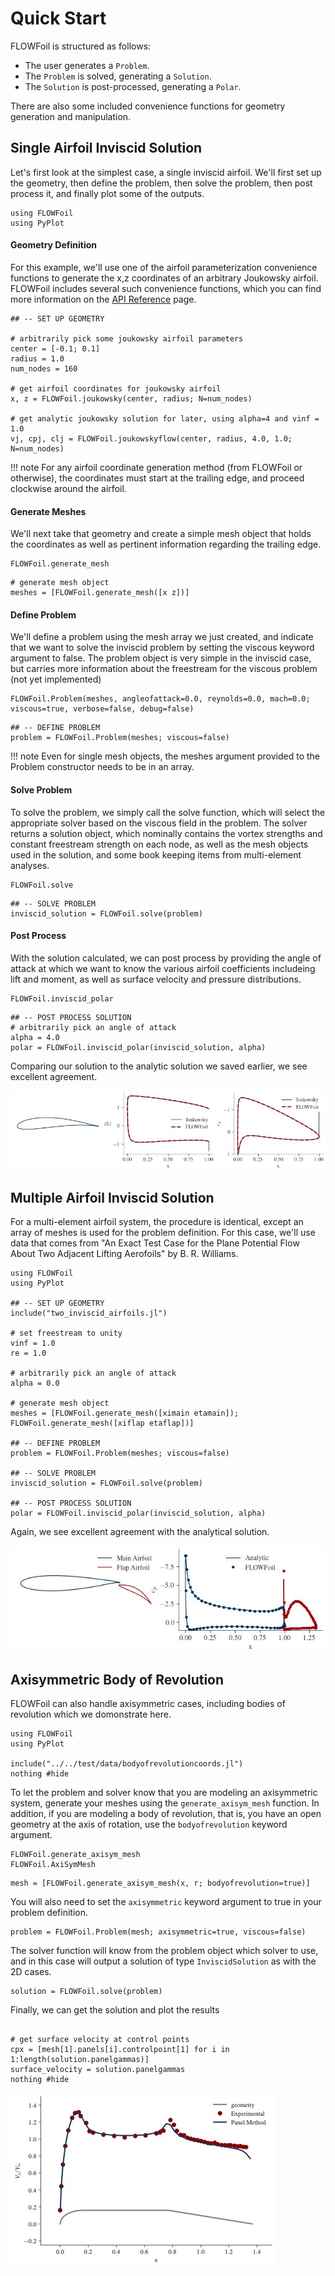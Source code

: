 # Quick Start

FLOWFoil is structured as follows:
 - The user generates a `Problem`.
 - The `Problem` is solved, generating a `Solution`.
 - The `Solution` is post-processed, generating a `Polar`.

There are also some included convenience functions for geometry generation and manipulation.

## Single Airfoil Inviscid Solution

Let's first look at the simplest case, a single inviscid airfoil.
We'll first set up the geometry, then define the problem, then solve the problem, then post process it, and finally plot some of the outputs.

```@setup singleaf
using FLOWFoil
using PyPlot
```

#### Geometry Definition

For this example, we'll use one of the airfoil parameterization convenience functions to generate the x,z coordinates of an arbitrary Joukowsky airfoil.
FLOWFoil includes several such convenience functions, which you can find more information on the [API Reference](@ref) page.

```@example singleaf
## -- SET UP GEOMETRY

# arbitrarily pick some joukowsky airfoil parameters
center = [-0.1; 0.1]
radius = 1.0
num_nodes = 160

# get airfoil coordinates for joukowsky airfoil
x, z = FLOWFoil.joukowsky(center, radius; N=num_nodes)

# get analytic joukowsky solution for later, using alpha=4 and vinf = 1.0
vj, cpj, clj = FLOWFoil.joukowskyflow(center, radius, 4.0, 1.0; N=num_nodes)
```

!!! note
    For any airfoil coordinate generation method (from FLOWFoil or otherwise), the coordinates must start at the trailing edge, and proceed clockwise around the airfoil.

#### Generate Meshes
We'll next take that geometry and create a simple mesh object that holds the coordinates as well as pertinent information regarding the trailing edge.

```@docs
FLOWFoil.generate_mesh
```

```@example singleaf
# generate mesh object
meshes = [FLOWFoil.generate_mesh([x z])]
```

#### Define Problem
We'll define a problem using the mesh array we just created, and indicate that we want to solve the inviscid problem by setting the viscous keyword argument to false.
The problem object is very simple in the inviscid case, but carries more information about the freestream for the viscous problem (not yet implemented)

```@docs
FLOWFoil.Problem(meshes, angleofattack=0.0, reynolds=0.0, mach=0.0; viscous=true, verbose=false, debug=false)
```

```@example singleaf
## -- DEFINE PROBLEM
problem = FLOWFoil.Problem(meshes; viscous=false)
```

!!! note
    Even for single mesh objects, the meshes argument provided to the Problem constructor needs to be in an array.

#### Solve Problem
To solve the problem, we simply call the solve function, which will select the appropriate solver based on the viscous field in the problem.
The solver returns a solution object, which nominally contains the vortex strengths and constant freestream strength on each node, as well as the mesh objects used in the solution, and some book keeping items from multi-element analyses.

```@docs
FLOWFoil.solve
```

```@example singleaf
## -- SOLVE PROBLEM
inviscid_solution = FLOWFoil.solve(problem)
```

#### Post Process
With the solution calculated, we can post process by providing the angle of attack at which we want to know the various airfoil coefficients includeing lift and moment, as well as surface velocity and pressure distributions.

```@docs
FLOWFoil.inviscid_polar
```

```@example singleaf
## -- POST PROCESS SOLUTION
# arbitrarily pick an angle of attack
alpha = 4.0
polar = FLOWFoil.inviscid_polar(inviscid_solution, alpha)
```

Comparing our solution to the analytic solution we saved earlier, we see excellent agreement.

![](joukowsky.jpg)



## Multiple Airfoil Inviscid Solution

For a multi-element airfoil system, the procedure is identical, except an array of meshes is used for the problem definition.
For this case, we'll use data that comes from "An Exact Test Case for the Plane Potential Flow About Two Adjacent Lifting Aerofoils" by B. R. Williams.

```@example
using FLOWFoil
using PyPlot

## -- SET UP GEOMETRY
include("two_inviscid_airfoils.jl")

# set freestream to unity
vinf = 1.0
re = 1.0

# arbitrarily pick an angle of attack
alpha = 0.0

# generate mesh object
meshes = [FLOWFoil.generate_mesh([ximain etamain]); FLOWFoil.generate_mesh([xiflap etaflap])]

## -- DEFINE PROBLEM
problem = FLOWFoil.Problem(meshes; viscous=false)

## -- SOLVE PROBLEM
inviscid_solution = FLOWFoil.solve(problem)

## -- POST PROCESS SOLUTION
polar = FLOWFoil.inviscid_polar(inviscid_solution, alpha)

```

Again, we see excellent agreement with the analytical solution.

![](two_inviscid_airfoils.jpg)


## Axisymmetric Body of Revolution

FLOWFoil can also handle axisymmetric cases, including bodies of revolution which we domonstrate here.

```@example bor
using FLOWFoil
using PyPlot

include("../../test/data/bodyofrevolutioncoords.jl")
nothing #hide
```

To let the problem and solver know that you are modeling an axisymmetric system, generate your meshes using the `generate_axisym_mesh` function.
In addition, if you are modeling a body of revolution, that is, you have an open geometry at the axis of rotation, use the `bodyofrevolution` keyword argument.

```@docs
FLOWFoil.generate_axisym_mesh
FLOWFoil.AxiSymMesh
```

```@example bor
mesh = [FLOWFoil.generate_axisym_mesh(x, r; bodyofrevolution=true)]
```

You will also need to set the `axisymmetric` keyword argument to true in your problem definition.
```@example bor
problem = FLOWFoil.Problem(mesh; axisymmetric=true, viscous=false)
```

The solver function will know from the problem object which solver to use, and in this case will output a solution of type `InviscidSolution` as with the 2D cases.

```@example bor
solution = FLOWFoil.solve(problem)
```

Finally, we can get the solution and plot the results

```@example bor

# get surface velocity at control points
cpx = [mesh[1].panels[i].controlpoint[1] for i in 1:length(solution.panelgammas)]
surface_velocity = solution.panelgammas
nothing #hide
```

![](bodyofrevolution.jpg)

